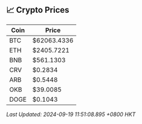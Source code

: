## 📈 Crypto Prices

| Coin | Price |
| ---- | ----- |
| BTC | $62063.4336 |
| ETH | $2405.7221 |
| BNB | $561.1303 |
| CRV | $0.2834 |
| ARB | $0.5448 |
| OKB | $39.0085 |
| DOGE | $0.1043 |

_Last Updated: 2024-09-19 11:51:08.895 +0800 HKT_